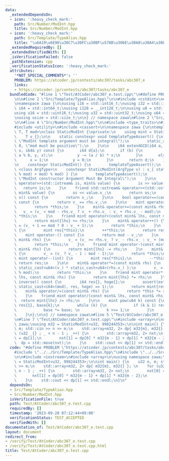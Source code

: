 ```yaml
---
data:
  _extendedDependsOn:
  - icon: ':heavy_check_mark:'
    path: Src/Number/ModInt.hpp
    title: Src/Number/ModInt.hpp
  - icon: ':heavy_check_mark:'
    path: Src/Template/TypeAlias.hpp
    title: "\u6A19\u6E96\u30C7\u30FC\u30BF\u578B\u306E\u30A8\u30A4\u30EA\u30A2\u30B9"
  _extendedRequiredBy: []
  _extendedVerifiedWith: []
  _isVerificationFailed: false
  _pathExtension: cpp
  _verificationStatusIcon: ':heavy_check_mark:'
  attributes:
    '*NOT_SPECIAL_COMMENTS*': ''
    PROBLEM: https://atcoder.jp/contests/abc307/tasks/abc307_e
    links:
    - https://atcoder.jp/contests/abc307/tasks/abc307_e
  bundledCode: "#line 1 \"Test/AtCoder/abc307_e.test.cpp\"\n#define PROBLEM \"https://atcoder.jp/contests/abc307/tasks/abc307_e\"\
    \n\n#line 2 \"Src/Template/TypeAlias.hpp\"\n\n#include <cstdint>\n#include <cstddef>\n\
    \nnamespace zawa {\n\nusing i16 = std::int16_t;\nusing i32 = std::int32_t;\nusing\
    \ i64 = std::int64_t;\nusing i128 = __int128_t;\n\nusing u8 = std::uint8_t;\n\
    using u16 = std::uint16_t;\nusing u32 = std::uint32_t;\nusing u64 = std::uint64_t;\n\
    \nusing usize = std::size_t;\n\n} // namespace zawa\n#line 2 \"Src/Number/ModInt.hpp\"\
    \n\n#line 4 \"Src/Number/ModInt.hpp\"\n\n#include <type_traits>\n#include <iostream>\n\
    #include <utility>\n#include <cassert>\n\nnamespace zawa {\n\ntemplate <class\
    \ T, T mod>\nclass StaticModInt {\nprivate:\n    using mint = StaticModInt;\n\n\
    \    T v_{};\n\n    static constexpr void templateTypeAssert() {\n        static_assert(std::is_integral_v<T>,\
    \ \"ModInt template argument must be integral\");\n        static_assert(mod >\
    \ 0, \"mod must be positive\");\n    }\n\n    i64 extendGCD(i64 a, i64 b, i64&\
    \ x, i64& y) const {\n       i64 d{a};\n       if (b) {\n           d = extendGCD(b,\
    \ a % b, y, x);\n           y -= (a / b) * x;\n       }\n       else {\n     \
    \      x = 1;\n           y = 0;\n       }\n       return d;\n    }\n\npublic:\n\
    \n    constexpr StaticModInt() {\n        templateTypeAssert();\n    }\n    template\
    \ <class ArgType>\n    constexpr StaticModInt(ArgType v) : v_{ static_cast<T>(((v\
    \ % mod) + mod) % mod) } {\n        templateTypeAssert();\n        static_assert(std::is_integral_v<ArgType>,\
    \ \"ModInt constructor Argument Must Be Integral\");\n    }\n\n    friend std::istream&\
    \ operator>>(std::istream& is, mint& value) {\n        is >> value.v_;\n     \
    \   return is;\n    }\n    friend std::ostream& operator<<(std::ostream& os, const\
    \ mint& value) {\n        os << value.v_;\n        return os;\n    }\n\n    T\
    \ v() const {\n        return v_;\n    }\n\n    bool operator==(const mint& rhs)\
    \ const {\n        return v_ == rhs.v_;\n    }\n\n    mint operator+() const {\n\
    \        return *this;\n    }\n    mint& operator+=(const mint& rhs) {\n     \
    \   v_ = (v_ < mod - rhs.v_ ? v_ + rhs.v_ : v_ + rhs.v_ - mod);\n        return\
    \ *this;\n    }\n    friend mint operator+(const mint& lhs, const mint& rhs) {\n\
    \        return mint{lhs} += rhs;\n    }\n    mint& operator++() {\n        v_\
    \ = (v_ + 1 == mod ? 0 : v_ + 1);\n        return *this;\n    }\n    mint operator++(int)\
    \ {\n        mint res{*this};\n        ++*this;\n        return res;\n    }\n\n\
    \    mint operator-() const {\n        return mod - v_;\n    }\n    mint& operator-=(const\
    \ mint& rhs) {\n        v_ = (v_ >= rhs.v_ ? v_ - rhs.v_ : v_ + (mod - rhs.v_));\n\
    \        return *this;\n    }\n    friend mint operator-(const mint& lhs, const\
    \ mint& rhs) {\n        return mint{lhs} -= rhs;\n    }\n    mint& operator--()\
    \ {\n        v_ = (v_ ? v_ - 1 : mod - 1);\n        return *this;\n    }\n   \
    \ mint operator--(int) {\n        mint res{*this};\n        --*this;\n       \
    \ return res;\n    }\n\n    mint& operator*=(const mint& rhs) {\n        u64 mult{\
    \ static_cast<u64>(v_) * static_cast<u64>(rhs.v_) };\n        v_ = static_cast<T>(mult\
    \ % mod);\n        return *this;\n    }\n    friend mint operator*(const mint&\
    \ lhs, const mint& rhs) {\n        return mint{lhs} *= rhs;\n    }\n\n    mint\
    \ inverse() const {\n        i64 res{}, hoge{};\n        assert(extendGCD(static_cast<i64>(v_),\
    \ static_cast<i64>(mod), res, hoge) == 1);\n        return mint{res};\n    }\n\
    \    mint& operator/=(const mint& rhs) {\n        return *this *= rhs.inverse();\n\
    \    }\n    friend mint operator/(const mint& lhs, const mint& rhs) {\n      \
    \  return mint{lhs} /= rhs;\n    }\n\n    mint pow(u64 k) const {\n        mint\
    \ res{1}, base{k};\n        while (k) {\n            if (k & 1) res *= base;\n\
    \            base *= base; \n            k >>= 1;\n        }\n        return res;\n\
    \    }\n};\n\n} // namespace zawa\n#line 5 \"Test/AtCoder/abc307_e.test.cpp\"\n\
    \n#line 7 \"Test/AtCoder/abc307_e.test.cpp\"\n#include <array>\n\nusing namespace\
    \ zawa;\nusing m32 = StaticModInt<u32, 998244353>;\n\nint main() {\n    u32 n,\
    \ m; std::cin >> n >> m;\n    std::array<m32, 2> dp{ m32{m}, m32{} }; \n    for\
    \ (u32 _{} ; _ < n - 1 ; _++) {\n        std::array<m32, 2> nxt;\n        nxt[0]\
    \ = dp[1];\n        nxt[1] = dp[0] * m32{m - 1} + dp[1] * m32{m - 2};\n      \
    \  dp = std::move(nxt);\n    }\n    std::cout << dp[1] << std::endl;\n}\n"
  code: "#define PROBLEM \"https://atcoder.jp/contests/abc307/tasks/abc307_e\"\n\n\
    #include \"../../Src/Template/TypeAlias.hpp\"\n#include \"../../Src/Number/ModInt.hpp\"\
    \n\n#include <iostream>\n#include <array>\n\nusing namespace zawa;\nusing m32\
    \ = StaticModInt<u32, 998244353>;\n\nint main() {\n    u32 n, m; std::cin >> n\
    \ >> m;\n    std::array<m32, 2> dp{ m32{m}, m32{} }; \n    for (u32 _{} ; _ <\
    \ n - 1 ; _++) {\n        std::array<m32, 2> nxt;\n        nxt[0] = dp[1];\n \
    \       nxt[1] = dp[0] * m32{m - 1} + dp[1] * m32{m - 2};\n        dp = std::move(nxt);\n\
    \    }\n    std::cout << dp[1] << std::endl;\n}\n"
  dependsOn:
  - Src/Template/TypeAlias.hpp
  - Src/Number/ModInt.hpp
  isVerificationFile: true
  path: Test/AtCoder/abc307_e.test.cpp
  requiredBy: []
  timestamp: '2023-09-28 07:12:44+09:00'
  verificationStatus: TEST_ACCEPTED
  verifiedWith: []
documentation_of: Test/AtCoder/abc307_e.test.cpp
layout: document
redirect_from:
- /verify/Test/AtCoder/abc307_e.test.cpp
- /verify/Test/AtCoder/abc307_e.test.cpp.html
title: Test/AtCoder/abc307_e.test.cpp
---
```

